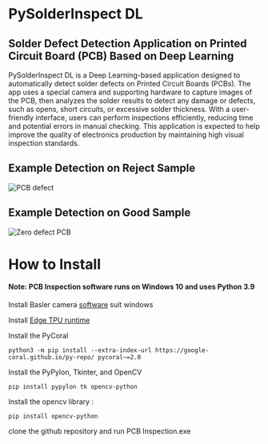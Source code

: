 # PySolderInspect DL
## Solder Defect Detection Application on Printed Circuit Board (PCB) Based on Deep Learning

PySolderInspect DL is a Deep Learning-based application designed to automatically detect solder defects on Printed Circuit Boards (PCBs). The app uses a special camera and supporting hardware to capture images of the PCB, then analyzes the solder results to detect any damage or defects, such as opens, short circuits, or excessive solder thickness. With a user-friendly interface, users can perform inspections efficiently, reducing time and potential errors in manual checking. This application is expected to help improve the quality of electronics production by maintaining high visual inspection standards.

## Example Detection on Reject Sample
![PCB defect](Image/PCB_Defect.png)

## Example Detection on Good Sample
![Zero defect PCB](Image/Zero_Defect_PCB.png)

# How to Install
#### Note: PCB Inspection software runs on Windows 10 and uses Python 3.9
Install Basler camera [software](https://www2.baslerweb.com/en/downloads/software-downloads/software-pylon-8-0-0-windows/) suit windows

Install [Edge TPU runtime](https://coral.ai/docs/accelerator/get-started/)

Install the PyCoral
```
python3 -m pip install --extra-index-url https://google-coral.github.io/py-repo/ pycoral~=2.0
```
Install the PyPylon, Tkinter, and OpenCV
```
pip install pypylon tk opencv-python
```

Install the opencv library :
```
pip install opencv-python
```
clone the github repository and run PCB Inspection.exe
